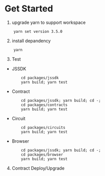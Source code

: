# Get Started

1. upgrade yarn to support workspace
```shell
    yarn set version 3.5.0
```

2. install depandency
```shell
    yarn
```

3. Test

- JSSDK
    ```shell
        cd packages/jssdk
        yarn build; yarn test
    ```

- Contract
    ```shell
        cd packages/jssdk; yarn build; cd -;
        cd packages/contracts
        yarn build; yarn test
    ```

- Circuit
    ```shell
        cd packages/circuits
        yarn build; yarn test
    ```

- Browser
    ```shell
        cd packages/jssdk; yarn build; cd -;
        cd packages/browser
        yarn build; yarn test
    ```

4. Contract Deploy/Upgrade